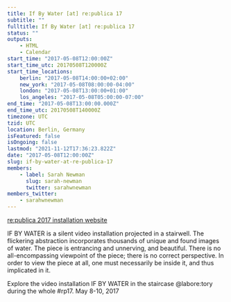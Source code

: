 ```yaml
---
title: If By Water [at] re:publica 17
subtitle: ""
fulltitle: If By Water [at] re:publica 17
status: ""
outputs:
    - HTML
    - Calendar
start_time: "2017-05-08T12:00:00Z"
start_time_utc: 20170508T120000Z
start_time_locations:
    berlin: "2017-05-08T14:00:00+02:00"
    new_york: "2017-05-08T08:00:00-04:00"
    london: "2017-05-08T13:00:00+01:00"
    los_angeles: "2017-05-08T05:00:00-07:00"
end_time: "2017-05-08T13:00:00.000Z"
end_time_utc: 20170508T140000Z
timezone: UTC
tzid: UTC
location: Berlin, Germany
isFeatured: false
isOngoing: false
lastmod: "2021-11-12T17:36:23.822Z"
date: "2017-05-08T12:00:00Z"
slug: if-by-water-at-re-publica-17
members:
    - label: Sarah Newman
      slug: sarah-newman
      twitter: sarahwnewman
members_twitter:
    - sarahwnewman
---
```

<a href="https://re-publica.com/en/17/session/if-water" target="_blank">re:publica 2017 installation website</a>


IF BY WATER is a silent video installation projected in a stairwell. The flickering abstraction incorporates thousands of unique and found images of water. The piece is entrancing and unnerving, and beautiful. There is no all-encompassing viewpoint of the piece; there is no correct perspective. In order to view the piece at all, one must necessarily be inside it, and thus implicated in it. 

Explore the video installation IF BY WATER in the staircase @labore:tory during the whole #rp17. May 8-10, 2017